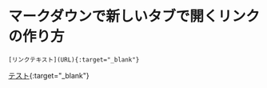# マークダウンで新しいタブで開くリンクの作り方

`[リンクテキスト](URL){:target="_blank"}`

[テスト](http://tauplank.hatenablog.com/entry/2016/11/26/095110){:target="_blank"}
